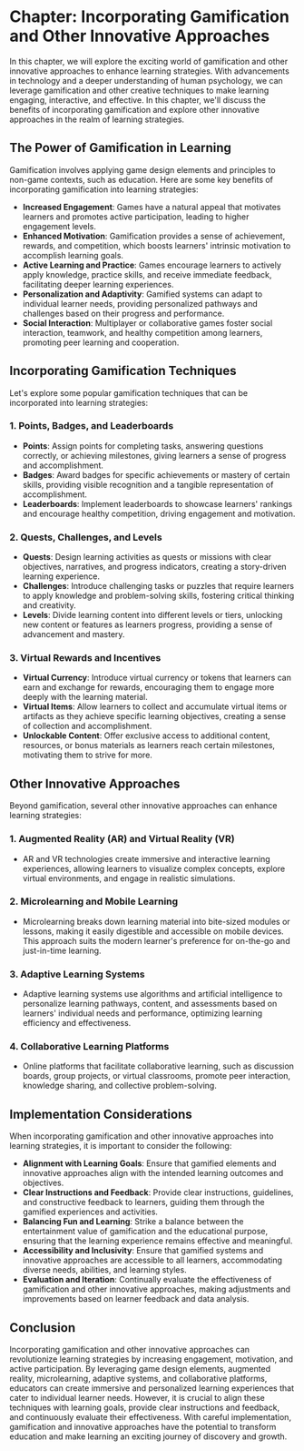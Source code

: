 Chapter: Incorporating Gamification and Other Innovative Approaches
===================================================================

In this chapter, we will explore the exciting world of gamification and other innovative approaches to enhance learning strategies. With advancements in technology and a deeper understanding of human psychology, we can leverage gamification and other creative techniques to make learning engaging, interactive, and effective. In this chapter, we'll discuss the benefits of incorporating gamification and explore other innovative approaches in the realm of learning strategies.

The Power of Gamification in Learning
-------------------------------------

Gamification involves applying game design elements and principles to non-game contexts, such as education. Here are some key benefits of incorporating gamification into learning strategies:

* **Increased Engagement**: Games have a natural appeal that motivates learners and promotes active participation, leading to higher engagement levels.
* **Enhanced Motivation**: Gamification provides a sense of achievement, rewards, and competition, which boosts learners' intrinsic motivation to accomplish learning goals.
* **Active Learning and Practice**: Games encourage learners to actively apply knowledge, practice skills, and receive immediate feedback, facilitating deeper learning experiences.
* **Personalization and Adaptivity**: Gamified systems can adapt to individual learner needs, providing personalized pathways and challenges based on their progress and performance.
* **Social Interaction**: Multiplayer or collaborative games foster social interaction, teamwork, and healthy competition among learners, promoting peer learning and cooperation.

Incorporating Gamification Techniques
-------------------------------------

Let's explore some popular gamification techniques that can be incorporated into learning strategies:

### 1. **Points, Badges, and Leaderboards**

* **Points**: Assign points for completing tasks, answering questions correctly, or achieving milestones, giving learners a sense of progress and accomplishment.
* **Badges**: Award badges for specific achievements or mastery of certain skills, providing visible recognition and a tangible representation of accomplishment.
* **Leaderboards**: Implement leaderboards to showcase learners' rankings and encourage healthy competition, driving engagement and motivation.

### 2. **Quests, Challenges, and Levels**

* **Quests**: Design learning activities as quests or missions with clear objectives, narratives, and progress indicators, creating a story-driven learning experience.
* **Challenges**: Introduce challenging tasks or puzzles that require learners to apply knowledge and problem-solving skills, fostering critical thinking and creativity.
* **Levels**: Divide learning content into different levels or tiers, unlocking new content or features as learners progress, providing a sense of advancement and mastery.

### 3. **Virtual Rewards and Incentives**

* **Virtual Currency**: Introduce virtual currency or tokens that learners can earn and exchange for rewards, encouraging them to engage more deeply with the learning material.
* **Virtual Items**: Allow learners to collect and accumulate virtual items or artifacts as they achieve specific learning objectives, creating a sense of collection and accomplishment.
* **Unlockable Content**: Offer exclusive access to additional content, resources, or bonus materials as learners reach certain milestones, motivating them to strive for more.

Other Innovative Approaches
---------------------------

Beyond gamification, several other innovative approaches can enhance learning strategies:

### 1. **Augmented Reality (AR) and Virtual Reality (VR)**

* AR and VR technologies create immersive and interactive learning experiences, allowing learners to visualize complex concepts, explore virtual environments, and engage in realistic simulations.

### 2. **Microlearning and Mobile Learning**

* Microlearning breaks down learning material into bite-sized modules or lessons, making it easily digestible and accessible on mobile devices. This approach suits the modern learner's preference for on-the-go and just-in-time learning.

### 3. **Adaptive Learning Systems**

* Adaptive learning systems use algorithms and artificial intelligence to personalize learning pathways, content, and assessments based on learners' individual needs and performance, optimizing learning efficiency and effectiveness.

### 4. **Collaborative Learning Platforms**

* Online platforms that facilitate collaborative learning, such as discussion boards, group projects, or virtual classrooms, promote peer interaction, knowledge sharing, and collective problem-solving.

Implementation Considerations
-----------------------------

When incorporating gamification and other innovative approaches into learning strategies, it is important to consider the following:

* **Alignment with Learning Goals**: Ensure that gamified elements and innovative approaches align with the intended learning outcomes and objectives.
* **Clear Instructions and Feedback**: Provide clear instructions, guidelines, and constructive feedback to learners, guiding them through the gamified experiences and activities.
* **Balancing Fun and Learning**: Strike a balance between the entertainment value of gamification and the educational purpose, ensuring that the learning experience remains effective and meaningful.
* **Accessibility and Inclusivity**: Ensure that gamified systems and innovative approaches are accessible to all learners, accommodating diverse needs, abilities, and learning styles.
* **Evaluation and Iteration**: Continually evaluate the effectiveness of gamification and other innovative approaches, making adjustments and improvements based on learner feedback and data analysis.

Conclusion
----------

Incorporating gamification and other innovative approaches can revolutionize learning strategies by increasing engagement, motivation, and active participation. By leveraging game design elements, augmented reality, microlearning, adaptive systems, and collaborative platforms, educators can create immersive and personalized learning experiences that cater to individual learner needs. However, it is crucial to align these techniques with learning goals, provide clear instructions and feedback, and continuously evaluate their effectiveness. With careful implementation, gamification and innovative approaches have the potential to transform education and make learning an exciting journey of discovery and growth.
